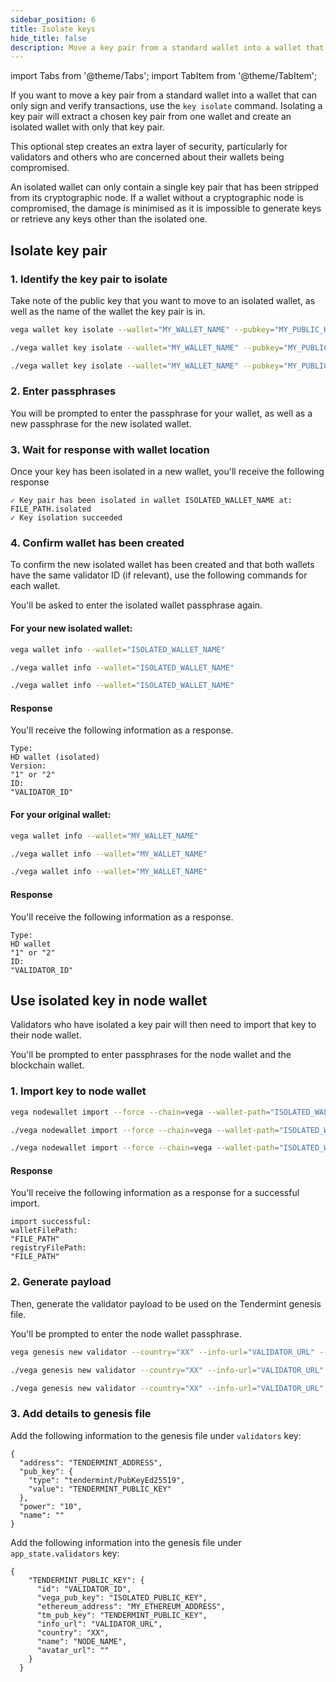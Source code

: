 ```yaml
---
sidebar_position: 6
title: Isolate keys
hide_title: false
description: Move a key pair from a standard wallet into a wallet that can only sign and verify transactions
---
```


import Tabs from '@theme/Tabs';
import TabItem from '@theme/TabItem';

If you want to move a key pair from a standard wallet into a wallet that can only sign and verify transactions, use the `key isolate` command. Isolating a key pair will extract a chosen key pair from one wallet and create an isolated wallet with only that key pair.

This optional step creates an extra layer of security, particularly for validators and others who are concerned about their wallets being compromised. 

An isolated wallet can only contain a single key pair that has been stripped from its cryptographic node. If a wallet without a cryptographic node is compromised, the damage is minimised as it is impossible to generate keys or retrieve any keys other than the isolated one.

## Isolate key pair

### 1. Identify the key pair to isolate

Take note of the public key that you want to move to an isolated wallet, as well as the name of the wallet the key pair is in. 

<Tabs groupId="operating-systems">
<TabItem value="windows" label="Windows">

```bash
vega wallet key isolate --wallet="MY_WALLET_NAME" --pubkey="MY_PUBLIC_KEY"
```
</TabItem>
<TabItem value="mac" label="MacOS">

```bash
./vega wallet key isolate --wallet="MY_WALLET_NAME" --pubkey="MY_PUBLIC_KEY"
```
</TabItem>
<TabItem value="linux" label="Linux">

```bash
./vega wallet key isolate --wallet="MY_WALLET_NAME" --pubkey="MY_PUBLIC_KEY"
```
</TabItem>
</Tabs>

### 2. Enter passphrases

You will be prompted to enter the passphrase for your wallet, as well as a new passphrase for the new isolated wallet.

### 3. Wait for response with wallet location

Once your key has been isolated in a new wallet, you'll receive the following response

```
✓ Key pair has been isolated in wallet ISOLATED_WALLET_NAME at: FILE_PATH.isolated
✓ Key isolation succeeded
```

### 4. Confirm wallet has been created 

To confirm the new isolated wallet has been created and that both wallets have the same validator ID (if relevant), use the following commands for each wallet. 

You'll be asked to enter the isolated wallet passphrase again. 

#### For your new isolated wallet:

<Tabs groupId="operating-systems">
<TabItem value="windows" label="Windows">

```bash
vega wallet info --wallet="ISOLATED_WALLET_NAME"
```
</TabItem>
<TabItem value="mac" label="MacOS">

```bash
./vega wallet info --wallet="ISOLATED_WALLET_NAME"
```

</TabItem>
<TabItem value="linux" label="Linux">

```bash
./vega wallet info --wallet="ISOLATED_WALLET_NAME"
```

</TabItem>
</Tabs>

#### Response 

You'll receive the following information as a response. 

```
Type:
HD wallet (isolated)
Version: 
"1" or "2" 
ID:
"VALIDATOR_ID"
```

#### For your original wallet:

<Tabs groupId="operating-systems">
<TabItem value="windows" label="Windows">

```bash
vega wallet info --wallet="MY_WALLET_NAME"
```

</TabItem>
<TabItem value="mac" label="MacOS">

```bash
./vega wallet info --wallet="MY_WALLET_NAME"
```

</TabItem>
<TabItem value="linux" label="Linux">

```bash
./vega wallet info --wallet="MY_WALLET_NAME"
```

</TabItem>
</Tabs>

#### Response 

You'll receive the following information as a response. 

```
Type:
HD wallet
"1" or "2" 
ID:
"VALIDATOR_ID"
```

## Use isolated key in node wallet

Validators who have isolated a key pair will then need to import that key to their node wallet. 

You'll be prompted to enter passphrases for the node wallet and the blockchain wallet.
  
### 1. Import key to node wallet

<Tabs groupId="operating-systems">
<TabItem value="windows" label="Windows">

```bash
vega nodewallet import --force --chain=vega --wallet-path="ISOLATED_WALLET_PATH"
```

</TabItem>
<TabItem value="mac" label="MacOS">

```bash
./vega nodewallet import --force --chain=vega --wallet-path="ISOLATED_WALLET_PATH"
```

</TabItem>
<TabItem value="linux" label="Linux">

```bash
./vega nodewallet import --force --chain=vega --wallet-path="ISOLATED_WALLET_PATH"
```

</TabItem>
</Tabs>

#### Response

You'll receive the following information as a response for a successful import. 

```
import successful:
walletFilePath:
"FILE_PATH"
registryFilePath:
"FILE_PATH"
```

### 2. Generate payload
Then, generate the validator payload to be used on the Tendermint genesis file.

You'll be prompted to enter the node wallet passphrase. 

<Tabs groupId="operating-systems">
<TabItem value="windows" label="Windows">

```bash
vega genesis new validator --country="XX" --info-url="VALIDATOR_URL" --name="NODE_NAME"
```

</TabItem>
<TabItem value="mac" label="MacOS">

```bash
./vega genesis new validator --country="XX" --info-url="VALIDATOR_URL" --name="NODE_NAME"
```

</TabItem>
<TabItem value="linux" label="Linux">

```bash
./vega genesis new validator --country="XX" --info-url="VALIDATOR_URL" --name="NODE_NAME"
```

</TabItem>
</Tabs>

### 3. Add details to genesis file

Add the following information to the genesis file under `validators` key:
```
{
  "address": "TENDERMINT_ADDRESS",
  "pub_key": {
    "type": "tendermint/PubKeyEd25519",
    "value": "TENDERMINT_PUBLIC_KEY"
  },
  "power": "10",
  "name": ""
}
```

Add the following information into the genesis file under `app_state.validators` key:

```
{
    "TENDERMINT_PUBLIC_KEY": {
      "id": "VALIDATOR_ID",
      "vega_pub_key": "ISOLATED_PUBLIC_KEY",
      "ethereum_address": "MY_ETHEREUM_ADDRESS",
      "tm_pub_key": "TENDERMINT_PUBLIC_KEY",
      "info_url": "VALIDATOR_URL",
      "country": "XX",
      "name": "NODE_NAME",
      "avatar_url": ""
    }
  }
```
